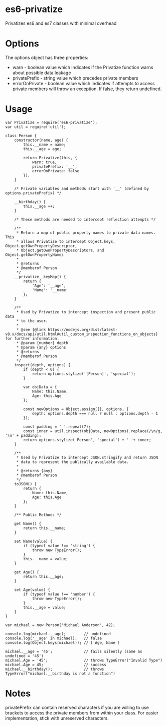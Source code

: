 # es6-privatize
Privatizes es6 and es7 classes with minimal overhead

# Options
The options object has three properties:
* warn - boolean value which indicates if the Privatize function warns about possible data leakage
* privatePrefix - string value which precedes private members
* errorOnPrivate - boolean value which indicates if attempts to access private members will throw an exception. If false, they return undefined.

# Usage
~~~~
var Privatize = require('es6-privatize');
var util = require('util');

class Person {
    constructor(name, age) {
        this.__name = name;
        this.__age = age;

        return Privatize(this, { 
            warn: true, 
            privatePrefix: '__',
            errorOnPrivate: false
        });
    }

    /* Private variables and methods start with '__' (defined by options.privatePrefix) */

    __birthday() {
        this.__age ++;
    }

    /* These methods are needed to intercept reflection attempts */

    /**
     * Return a map of public property names to private data names. This
     * allows Privatize to intercept Object.keys, Object.getOwnPropertyDescriptor,
     * Object.getOwnPropertyDescriptors, and Object.getOwnPropertyNames
     * 
     * @returns 
     * @memberof Person
     */
    __privatize__keyMap() {
        return {
            'Age': '__age',
            'Name': '__name'
        };
    }

    /**
     * Used by Privatize to intercept inspection and present public data
     * to the user.
     * 
     * @see {@link https://nodejs.org/dist/latest-v8.x/docs/api/util.html#util_custom_inspection_functions_on_objects} for further information.
     * @param {number} depth 
     * @param {any} options 
     * @returns 
     * @memberof Person
     */
    inspect(depth, options) {
        if (depth < 0) {
            return options.stylize('[Person]', 'special');
        }

        var objData = {
            Name: this.Name,
            Age: this.Age
        };

        const newOptions = Object.assign({}, options, {
            depth: options.depth === null ? null : options.depth - 1
        });

        const padding = ' '.repeat(7);
        const inner = util.inspect(objData, newOptions).replace(/\n/g, '\n' + padding);
        return options.stylize('Person', 'special') + ' '+ inner;
    }

    /**
     * Used by Privatize to intercept JSON.stringify and return JSON
     * data to represent the publically available data.
     * 
     * @returns {any} 
     * @memberof Person
     */
    toJSON() {
        return {
            Name: this.Name,
            Age: this.Age
        };
    }

    /** Public Methods */

    get Name() {
        return this.__name;
    }

    set Name(value) {
        if (typeof value !== 'string') {
            throw new TypeError();
        }
        this.__name = value;
    }

    get Age() {
        return this.__age;
    }

    set Age(value) {
        if (typeof value !== 'number') {
            throw new TypeError();
        }
        this.__age = value;
    }
}

var michael = new Person('Michael Anderson', 42);

console.log(michael.__age);        // undefined
console.log('__age' in michael);   // false
console.log(Object.keys(michael)); // [ Age, Name ]

michael.__age = '45';              // fails silently (same as undefined = '45')
michael.Age = '45';                // throws TypeError("Invalid Type")
michael.Age = 45;                  // success
michael.__birthday();              // throws TypeError("michael.__birthday is not a function")
~~~~

# Notes
privatePrefix can contain reserved characters if you are willing to use brackets to access the private members from within your class. For easier 
implementation, stick with unreserved characters.
